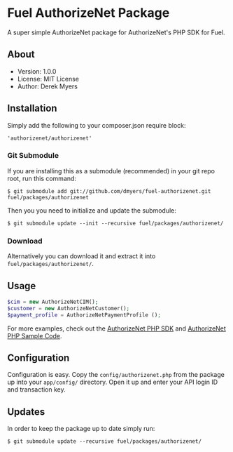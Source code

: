 # Fuel AuthorizeNet Package

A super simple AuthorizeNet package for AuthorizeNet's PHP SDK for Fuel.

## About
* Version: 1.0.0
* License: MIT License
* Author: Derek Myers

## Installation

Simply add the following to your composer.json require block:

	'authorizenet/authorizenet'

### Git Submodule

If you are installing this as a submodule (recommended) in your git repo root, run this command:

	$ git submodule add git://github.com/dmyers/fuel-authorizenet.git fuel/packages/authorizenet

Then you you need to initialize and update the submodule:

	$ git submodule update --init --recursive fuel/packages/authorizenet/

### Download

Alternatively you can download it and extract it into `fuel/packages/authorizenet/`.

## Usage

```php
$cim = new AuthorizeNetCIM();
$customer = new AuthorizeNetCustomer();
$payment_profile = AuthorizeNetPaymentProfile ();
```

For more examples, check out the [AuthorizeNet PHP SDK](http://developer.authorize.net/downloads/) and  [AuthorizeNet PHP Sample Code](http://developer.authorize.net/downloads/samplecode/).

## Configuration

Configuration is easy. Copy the `config/authorizenet.php` from the package up into your `app/config/` directory. Open it up and enter your API login ID and transaction key.

## Updates

In order to keep the package up to date simply run:

	$ git submodule update --recursive fuel/packages/authorizenet/
